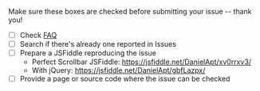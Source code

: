 Make sure these boxes are checked before submitting your issue -- thank you!

- [ ] Check [FAQ](https://github.com/noraesae/perfect-scrollbar/wiki/FAQ)
- [ ] Search if there's already one reported in Issues
- [ ] Prepare a JSFiddle reproducing the issue
  - Perfect Scrollbar JSFiddle: https://jsfiddle.net/DanielApt/xv0rrxv3/
  - With jQuery: https://jsfiddle.net/DanielApt/gbfLazpx/
- [ ] Provide a page or source code where the issue can be checked
